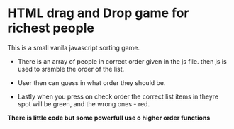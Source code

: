 # HTML drag and Drop game for richest people

This is a small vanila javascript sorting game.

- There is an array of people in correct order given in the js file. then js is used to sramble the order of the list.

- User then can guess in what order they should be.

- Lastly when you press on check order the correct list items in theyre spot will be green, and the wrong ones - red.

**There is little code but some powerfull use o higher order functions**
